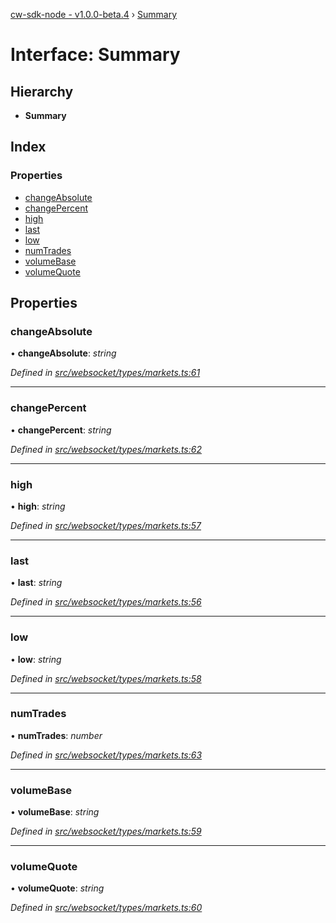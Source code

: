 [cw-sdk-node - v1.0.0-beta.4](../README.md) › [Summary](summary.md)

# Interface: Summary

## Hierarchy

* **Summary**

## Index

### Properties

* [changeAbsolute](summary.md#changeabsolute)
* [changePercent](summary.md#changepercent)
* [high](summary.md#high)
* [last](summary.md#last)
* [low](summary.md#low)
* [numTrades](summary.md#numtrades)
* [volumeBase](summary.md#volumebase)
* [volumeQuote](summary.md#volumequote)

## Properties

###  changeAbsolute

• **changeAbsolute**: *string*

*Defined in [src/websocket/types/markets.ts:61](https://github.com/cryptowatch/cw-sdk-node/blob/53b8a13/src/websocket/types/markets.ts#L61)*

___

###  changePercent

• **changePercent**: *string*

*Defined in [src/websocket/types/markets.ts:62](https://github.com/cryptowatch/cw-sdk-node/blob/53b8a13/src/websocket/types/markets.ts#L62)*

___

###  high

• **high**: *string*

*Defined in [src/websocket/types/markets.ts:57](https://github.com/cryptowatch/cw-sdk-node/blob/53b8a13/src/websocket/types/markets.ts#L57)*

___

###  last

• **last**: *string*

*Defined in [src/websocket/types/markets.ts:56](https://github.com/cryptowatch/cw-sdk-node/blob/53b8a13/src/websocket/types/markets.ts#L56)*

___

###  low

• **low**: *string*

*Defined in [src/websocket/types/markets.ts:58](https://github.com/cryptowatch/cw-sdk-node/blob/53b8a13/src/websocket/types/markets.ts#L58)*

___

###  numTrades

• **numTrades**: *number*

*Defined in [src/websocket/types/markets.ts:63](https://github.com/cryptowatch/cw-sdk-node/blob/53b8a13/src/websocket/types/markets.ts#L63)*

___

###  volumeBase

• **volumeBase**: *string*

*Defined in [src/websocket/types/markets.ts:59](https://github.com/cryptowatch/cw-sdk-node/blob/53b8a13/src/websocket/types/markets.ts#L59)*

___

###  volumeQuote

• **volumeQuote**: *string*

*Defined in [src/websocket/types/markets.ts:60](https://github.com/cryptowatch/cw-sdk-node/blob/53b8a13/src/websocket/types/markets.ts#L60)*
